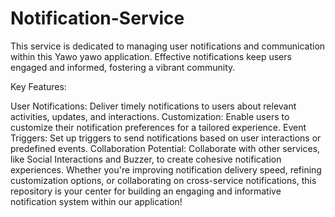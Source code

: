 # Notification-Service
This service is dedicated to managing user notifications and communication within  this Yawo yawo application. Effective notifications keep users engaged and informed, fostering a vibrant community.


Key Features:

User Notifications: Deliver timely notifications to users about relevant activities, updates, and interactions.
Customization: Enable users to customize their notification preferences for a tailored experience.
Event Triggers: Set up triggers to send notifications based on user interactions or predefined events.
Collaboration Potential: Collaborate with other services, like Social Interactions and Buzzer, to create cohesive notification experiences.
Whether you're improving notification delivery speed, refining customization options, or collaborating on cross-service notifications, this repository is your center for building an engaging and informative notification system within our application!
